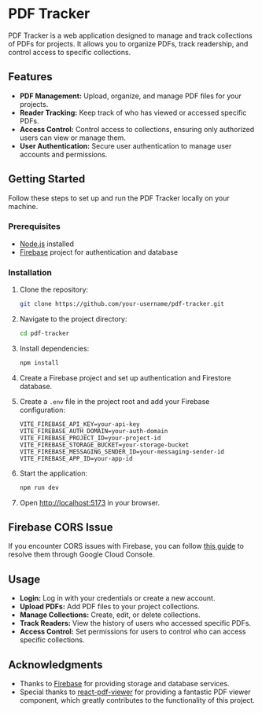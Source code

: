 # PDF Tracker

PDF Tracker is a web application designed to manage and track collections of PDFs for projects. It allows you to organize PDFs, track readership, and control access to specific collections.

## Features

- **PDF Management:** Upload, organize, and manage PDF files for your projects.
- **Reader Tracking:** Keep track of who has viewed or accessed specific PDFs.
- **Access Control:** Control access to collections, ensuring only authorized users can view or manage them.
- **User Authentication:** Secure user authentication to manage user accounts and permissions.

## Getting Started

Follow these steps to set up and run the PDF Tracker locally on your machine.

### Prerequisites

- [Node.js](https://nodejs.org/) installed
- [Firebase](https://firebase.google.com/) project for authentication and database

### Installation

1. Clone the repository:

   ```bash
   git clone https://github.com/your-username/pdf-tracker.git
   ```

2. Navigate to the project directory:

   ```bash
   cd pdf-tracker
   ```

3. Install dependencies:

   ```bash
   npm install
   ```

4. Create a Firebase project and set up authentication and Firestore database.

5. Create a `.env` file in the project root and add your Firebase configuration:

   ```
   VITE_FIREBASE_API_KEY=your-api-key
   VITE_FIREBASE_AUTH_DOMAIN=your-auth-domain
   VITE_FIREBASE_PROJECT_ID=your-project-id
   VITE_FIREBASE_STORAGE_BUCKET=your-storage-bucket
   VITE_FIREBASE_MESSAGING_SENDER_ID=your-messaging-sender-id
   VITE_FIREBASE_APP_ID=your-app-id
   ```

6. Start the application:

   ```bash
   npm run dev
   ```

7. Open [http://localhost:5173](http://localhost:5173) in your browser.

## Firebase CORS Issue

If you encounter CORS issues with Firebase, you can follow [this guide](https://thehotcode.com/firebase-gcloud-fix-cors-issues/) to resolve them through Google Cloud Console.

## Usage

- **Login:** Log in with your credentials or create a new account.
- **Upload PDFs:** Add PDF files to your project collections.
- **Manage Collections:** Create, edit, or delete collections.
- **Track Readers:** View the history of users who accessed specific PDFs.
- **Access Control:** Set permissions for users to control who can access specific collections.

<!-- ## Contributing

Feel free to contribute to the development of PDF Tracker. Check the [CONTRIBUTING.md](CONTRIBUTING.md) file for guidelines.

## License

This project is licensed under the [MIT License](LICENSE). -->

## Acknowledgments

- Thanks to [Firebase](https://firebase.google.com/) for providing storage and database services.
- Special thanks to [react-pdf-viewer](https://github.com/react-pdf-viewer/react-pdf-viewer) for providing a fantastic PDF viewer component, which greatly contributes to the functionality of this project.

<!-- - Special thanks to contributors who have helped make this project better. -->

